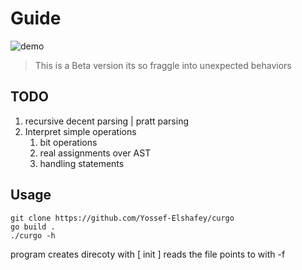# Guide

![demo](https://github.com/user-attachments/assets/915dce3d-53ed-40b8-853c-0bd2c46635ce)

> This is a <span color="blue">Beta</span> version its so fraggle into unexpected behaviors

## TODO

1. recursive decent parsing | pratt parsing
2. Interpret simple operations
   1. bit operations
   2. real assignments over AST
   3. handling statements

## Usage

```
git clone https://github.com/Yossef-Elshafey/curgo
go build .
./curgo -h
```

program creates direcoty with [ init ] reads the file points to with -f
